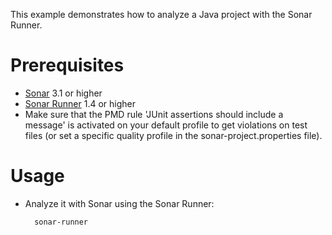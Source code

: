 This example demonstrates how to analyze a Java project with the Sonar Runner.

Prerequisites
=============
* [Sonar](http://www.sonarsource.org/downloads/) 3.1 or higher
* [Sonar Runner](http://docs.codehaus.org/display/SONAR/Installing+and+Configuring+Sonar+Runner) 1.4 or higher
* Make sure that the PMD rule 'JUnit assertions should include a message' is activated on your default profile to get violations on test files (or set a specific quality profile in the sonar-project.properties file).

Usage
=====
* Analyze it with Sonar using the Sonar Runner:

        sonar-runner
